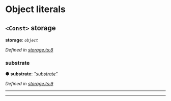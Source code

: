 

# Object literals

<a id="storage"></a>

## `<Const>` storage

**storage**: *`object`*

*Defined in [storage.ts:8](https://github.com/polkadot-js/api/blob/d589a1b/packages/type-storage/src/storage.ts#L8)*

<a id="storage.substrate"></a>

###  substrate

**● substrate**: *[&quot;substrate&quot;](_substrate_.md)*

*Defined in [storage.ts:9](https://github.com/polkadot-js/api/blob/d589a1b/packages/type-storage/src/storage.ts#L9)*

___

___

